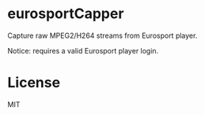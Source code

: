 # eurosportCapper

Capture raw MPEG2/H264 streams from Eurosport player.

Notice: requires a valid Eurosport player login.

# License

MIT